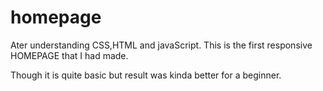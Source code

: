 # homepage

Ater understanding CSS,HTML and javaScript. This is the first responsive HOMEPAGE that I had made.

Though it is quite basic but result was kinda better for a beginner.

